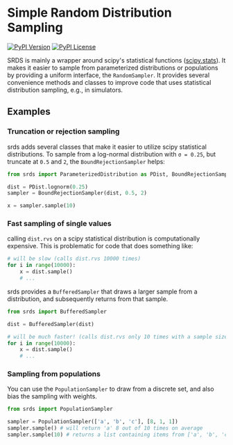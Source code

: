 Simple Random Distribution Sampling
===================================

[![PyPI Version](https://badge.fury.io/py/srds.svg)](https://badge.fury.io/py/srds)
[![PyPI License](https://img.shields.io/pypi/l/srds.svg)](https://img.shields.io/pypi/l/srds.svg)

SRDS is mainly a wrapper around scipy's statistical functions
([scipy.stats](https://docs.scipy.org/doc/scipy/reference/stats.html)).
It makes it easier to sample from parameterized distributions or populations by providing a uniform interface, the
`RandomSampler`.
It provides several convenience methods and classes to improve code that uses statistical distribution sampling, e.g.,
in simulators.

## Examples

### Truncation or rejection sampling

srds adds several classes that make it easier to utilize scipy statistical distributions.
To sample from a log-normal distribution with `σ = 0.25`, but truncate at `0.5` and `2`, the `BoundRejectionSampler`
helps:

```python
from srds import ParameterizedDistribution as PDist, BoundRejectionSampler

dist = PDist.lognorm(0.25)
sampler = BoundRejectionSampler(dist, 0.5, 2)

x = sampler.sample(10)
```

### Fast sampling of single values

calling `dist.rvs` on a scipy statistical distribution is computationally expensive. This is problematic for code that
does something like:

```python
# will be slow (calls dist.rvs 10000 times)
for i in range(10000):
    x = dist.sample()
    # ...
``` 

srds provides a `BufferedSampler` that draws a larger sample from a distribution, and subsequently returns from that
sample.

```python
from srds import BufferedSampler

dist = BufferedSampler(dist)

# will be much faster! (calls dist.rvs only 10 times with a sample size of 1k)
for i in range(10000):
    x = dist.sample()
    # ...
``` 

### Sampling from populations

You can use the `PopulationSampler` to draw from a discrete set, and also bias the sampling with weights.
```python
from srds import PopulationSampler

sampler = PopulationSampler(['a', 'b', 'c'], [8, 1, 1])
sampler.sample() # will return 'a' 8 out of 10 times on average
sampler.sample(10) # returns a list containing items from ['a', 'b', 'c'] in random order
```
